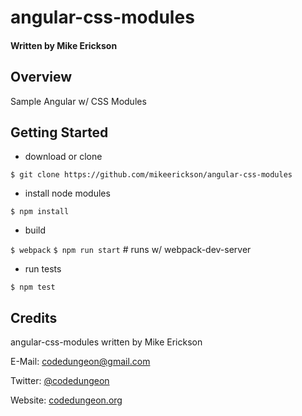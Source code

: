 # angular-css-modules
#### Written by Mike Erickson

## Overview
Sample Angular w/ CSS Modules

## Getting Started

- download or clone

`$ git clone https://github.com/mikeerickson/angular-css-modules`

- install node modules

`$ npm install`

- build

`$ webpack`
`$ npm run start` # runs w/ webpack-dev-server

- run tests

`$ npm test`

## Credits

angular-css-modules written by Mike Erickson

E-Mail: [codedungeon@gmail.com](mailto:codedungeon@gmail.com)

Twitter: [@codedungeon](http://twitter.com/codedungeon)

Website: [codedungeon.org](http://codedungeon.org)
